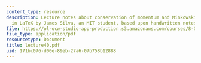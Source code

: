 ```yaml
---
content_type: resource
description: Lecture notes about conservation of momentum and Minkowski force. Prepared
  in LaTeX by James Silva, an MIT student, based upon handwritten notes.
file: https://ol-ocw-studio-app-production.s3.amazonaws.com/courses/8-022-physics-ii-electricity-and-magnetism-fall-2006/171bc076d00e89eb27a607b758b12888_lecture40.pdf
file_type: application/pdf
resourcetype: Document
title: lecture40.pdf
uid: 171bc076-d00e-89eb-27a6-07b758b12888
---
```

